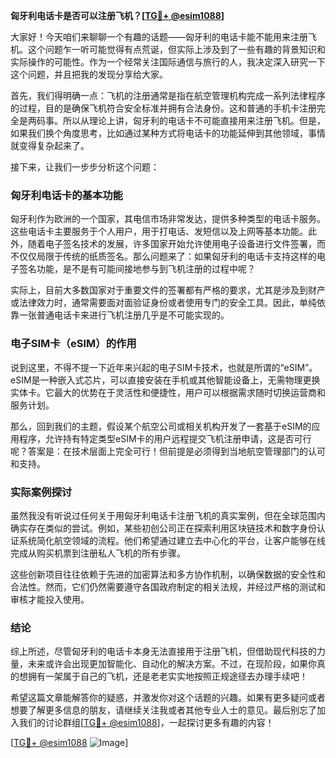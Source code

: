 **匈牙利电话卡是否可以注册飞机？[[TG💪+ @esim1088](https://t.me/s/esim1088)]**

大家好！今天咱们来聊聊一个有趣的话题——匈牙利的电话卡能不能用来注册飞机。这个问题乍一听可能觉得有点荒诞，但实际上涉及到了一些有趣的背景知识和实际操作的可能性。作为一个经常关注国际通信与旅行的人，我决定深入研究一下这个问题，并且把我的发现分享给大家。

首先，我们得明确一点：飞机的注册通常是指在航空管理机构完成一系列法律程序的过程，目的是确保飞机符合安全标准并拥有合法身份。这和普通的手机卡注册完全是两码事。所以从理论上讲，匈牙利的电话卡不可能直接用来注册飞机。但是，如果我们换个角度思考，比如通过某种方式将电话卡的功能延伸到其他领域，事情就变得复杂起来了。

接下来，让我们一步步分析这个问题：

### 匈牙利电话卡的基本功能

匈牙利作为欧洲的一个国家，其电信市场非常发达，提供多种类型的电话卡服务。这些电话卡主要服务于个人用户，用于打电话、发短信以及上网等基本功能。此外，随着电子签名技术的发展，许多国家开始允许使用电子设备进行文件签署，而不仅仅局限于传统的纸质签名。那么问题来了：如果匈牙利的电话卡支持这样的电子签名功能，是不是有可能间接地参与到飞机注册的过程中呢？

实际上，目前大多数国家对于重要文件的签署都有严格的要求，尤其是涉及到财产或法律效力时，通常需要面对面验证身份或者使用专门的安全工具。因此，单纯依靠一张普通电话卡来进行飞机注册几乎是不可能实现的。

### 电子SIM卡（eSIM）的作用

说到这里，不得不提一下近年来兴起的电子SIM卡技术，也就是所谓的“eSIM”。eSIM是一种嵌入式芯片，可以直接安装在手机或其他智能设备上，无需物理更换实体卡。它最大的优势在于灵活性和便捷性，用户可以根据需求随时切换运营商和服务计划。

那么，回到我们的主题，假设某个航空公司或相关机构开发了一套基于eSIM的应用程序，允许持有特定类型eSIM卡的用户远程提交飞机注册申请，这是否可行呢？答案是：在技术层面上完全可行！但前提是必须得到当地航空管理部门的认可和支持。

### 实际案例探讨

虽然我没有听说过任何关于用匈牙利电话卡注册飞机的真实案例，但在全球范围内确实存在类似的尝试。例如，某些初创公司正在探索利用区块链技术和数字身份认证系统简化航空领域的流程。他们希望通过建立去中心化的平台，让客户能够在线完成从购买机票到注册私人飞机的所有步骤。

这些创新项目往往依赖于先进的加密算法和多方协作机制，以确保数据的安全性和合法性。然而，它们仍然需要遵守各国政府制定的相关法规，并经过严格的测试和审核才能投入使用。

### 结论

综上所述，尽管匈牙利的电话卡本身无法直接用于注册飞机，但借助现代科技的力量，未来或许会出现更加智能化、自动化的解决方案。不过，在现阶段，如果你真的想拥有一架属于自己的飞机，还是老老实实地按照正规途径去办理手续吧！

希望这篇文章能解答你的疑惑，并激发你对这个话题的兴趣。如果有更多疑问或者想要了解更多信息的朋友，请继续关注我或者其他专业人士的意见。最后别忘了加入我们的讨论群组[[TG💪+ @esim1088](https://t.me/s/esim1088)]，一起探讨更多有趣的内容！

[[TG💪+ @esim1088](https://t.me/s/esim1088) ![Image](https://i.postimg.cc/4NQfJmqS/Snipaste-2025-05-13-00-14-12.png)]
